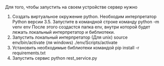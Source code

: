 Для того, чтобы запустить на своем устройстве сервер нужно
1. Создать виртуальное окружение python. Необходим интерпретатор Python версии 3.5. Запустите в командной строке команду
python -m venv env
После этого создастся папка env, внутри которой будет лежать локальный интерпретатор и библиотеки. 
2. Запустить локальный интерпретатор
(Для unix) source env/bin/activate
(ля windows) ./env/Scripts/activate
3. Установить необходимые библиотеки командой
pip install -r requirements.txt
4. Запустить сервис
python rest_service.py